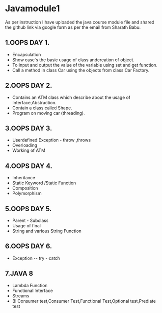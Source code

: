 # Javamodule1
As per instruction I have uploaded the java course module file and shared the github link via google form as per the email from Sharath Babu.

## 1.**OOPS DAY 1.**
   * Encapsulation
   * Show case's the basic usage of class andcreation of object.
   * To input and output the value of the variable using set and get function.
   * Call a method in class Car using the objects from class Car Factory.

## 2.**OOPS DAY 2.**
   * Contains an ATM class which describe about the usage of Interface,Abstraction.
   * Contain a class called Shape.
   * Program on moving car  (threading).

## 3.**OOPS DAY 3.**
   * Userdefined Exception - throw ,throws
   * Overloading
   * Working of ATM

## 4.**OOPS DAY 4.**
   * Inheritance
   * Static Keyword /Static Function
   * Composition
   * Polymorphism

## 5.**OOPS DAY 5.**
   * Parent - Subclass
   * Usage of final 
   * String and various String Function

## 6.**OOPS DAY 6.**
   * Exception -- try - catch 

## 7.**JAVA 8**
   * Lambda Function
   * Functional Interface
   * Streams
   * Bi Consumer test,Consumer Test,Functional Test,Optional test,Prediate test
